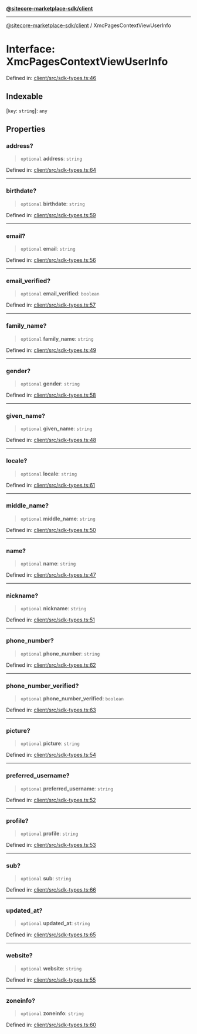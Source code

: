 [**@sitecore-marketplace-sdk/client**](../README.md)

***

[@sitecore-marketplace-sdk/client](../README.md) / XmcPagesContextViewUserInfo

# Interface: XmcPagesContextViewUserInfo

Defined in: [client/src/sdk-types.ts:46](https://github.com/Sitecore/sitecore-marketplace-sdk/blob/164b50f088c64d06bdfc3339d06f7bcbd681db60/packages/client/src/sdk-types.ts#L46)

## Indexable

\[`key`: `string`\]: `any`

## Properties

### address?

> `optional` **address**: `string`

Defined in: [client/src/sdk-types.ts:64](https://github.com/Sitecore/sitecore-marketplace-sdk/blob/164b50f088c64d06bdfc3339d06f7bcbd681db60/packages/client/src/sdk-types.ts#L64)

***

### birthdate?

> `optional` **birthdate**: `string`

Defined in: [client/src/sdk-types.ts:59](https://github.com/Sitecore/sitecore-marketplace-sdk/blob/164b50f088c64d06bdfc3339d06f7bcbd681db60/packages/client/src/sdk-types.ts#L59)

***

### email?

> `optional` **email**: `string`

Defined in: [client/src/sdk-types.ts:56](https://github.com/Sitecore/sitecore-marketplace-sdk/blob/164b50f088c64d06bdfc3339d06f7bcbd681db60/packages/client/src/sdk-types.ts#L56)

***

### email\_verified?

> `optional` **email\_verified**: `boolean`

Defined in: [client/src/sdk-types.ts:57](https://github.com/Sitecore/sitecore-marketplace-sdk/blob/164b50f088c64d06bdfc3339d06f7bcbd681db60/packages/client/src/sdk-types.ts#L57)

***

### family\_name?

> `optional` **family\_name**: `string`

Defined in: [client/src/sdk-types.ts:49](https://github.com/Sitecore/sitecore-marketplace-sdk/blob/164b50f088c64d06bdfc3339d06f7bcbd681db60/packages/client/src/sdk-types.ts#L49)

***

### gender?

> `optional` **gender**: `string`

Defined in: [client/src/sdk-types.ts:58](https://github.com/Sitecore/sitecore-marketplace-sdk/blob/164b50f088c64d06bdfc3339d06f7bcbd681db60/packages/client/src/sdk-types.ts#L58)

***

### given\_name?

> `optional` **given\_name**: `string`

Defined in: [client/src/sdk-types.ts:48](https://github.com/Sitecore/sitecore-marketplace-sdk/blob/164b50f088c64d06bdfc3339d06f7bcbd681db60/packages/client/src/sdk-types.ts#L48)

***

### locale?

> `optional` **locale**: `string`

Defined in: [client/src/sdk-types.ts:61](https://github.com/Sitecore/sitecore-marketplace-sdk/blob/164b50f088c64d06bdfc3339d06f7bcbd681db60/packages/client/src/sdk-types.ts#L61)

***

### middle\_name?

> `optional` **middle\_name**: `string`

Defined in: [client/src/sdk-types.ts:50](https://github.com/Sitecore/sitecore-marketplace-sdk/blob/164b50f088c64d06bdfc3339d06f7bcbd681db60/packages/client/src/sdk-types.ts#L50)

***

### name?

> `optional` **name**: `string`

Defined in: [client/src/sdk-types.ts:47](https://github.com/Sitecore/sitecore-marketplace-sdk/blob/164b50f088c64d06bdfc3339d06f7bcbd681db60/packages/client/src/sdk-types.ts#L47)

***

### nickname?

> `optional` **nickname**: `string`

Defined in: [client/src/sdk-types.ts:51](https://github.com/Sitecore/sitecore-marketplace-sdk/blob/164b50f088c64d06bdfc3339d06f7bcbd681db60/packages/client/src/sdk-types.ts#L51)

***

### phone\_number?

> `optional` **phone\_number**: `string`

Defined in: [client/src/sdk-types.ts:62](https://github.com/Sitecore/sitecore-marketplace-sdk/blob/164b50f088c64d06bdfc3339d06f7bcbd681db60/packages/client/src/sdk-types.ts#L62)

***

### phone\_number\_verified?

> `optional` **phone\_number\_verified**: `boolean`

Defined in: [client/src/sdk-types.ts:63](https://github.com/Sitecore/sitecore-marketplace-sdk/blob/164b50f088c64d06bdfc3339d06f7bcbd681db60/packages/client/src/sdk-types.ts#L63)

***

### picture?

> `optional` **picture**: `string`

Defined in: [client/src/sdk-types.ts:54](https://github.com/Sitecore/sitecore-marketplace-sdk/blob/164b50f088c64d06bdfc3339d06f7bcbd681db60/packages/client/src/sdk-types.ts#L54)

***

### preferred\_username?

> `optional` **preferred\_username**: `string`

Defined in: [client/src/sdk-types.ts:52](https://github.com/Sitecore/sitecore-marketplace-sdk/blob/164b50f088c64d06bdfc3339d06f7bcbd681db60/packages/client/src/sdk-types.ts#L52)

***

### profile?

> `optional` **profile**: `string`

Defined in: [client/src/sdk-types.ts:53](https://github.com/Sitecore/sitecore-marketplace-sdk/blob/164b50f088c64d06bdfc3339d06f7bcbd681db60/packages/client/src/sdk-types.ts#L53)

***

### sub?

> `optional` **sub**: `string`

Defined in: [client/src/sdk-types.ts:66](https://github.com/Sitecore/sitecore-marketplace-sdk/blob/164b50f088c64d06bdfc3339d06f7bcbd681db60/packages/client/src/sdk-types.ts#L66)

***

### updated\_at?

> `optional` **updated\_at**: `string`

Defined in: [client/src/sdk-types.ts:65](https://github.com/Sitecore/sitecore-marketplace-sdk/blob/164b50f088c64d06bdfc3339d06f7bcbd681db60/packages/client/src/sdk-types.ts#L65)

***

### website?

> `optional` **website**: `string`

Defined in: [client/src/sdk-types.ts:55](https://github.com/Sitecore/sitecore-marketplace-sdk/blob/164b50f088c64d06bdfc3339d06f7bcbd681db60/packages/client/src/sdk-types.ts#L55)

***

### zoneinfo?

> `optional` **zoneinfo**: `string`

Defined in: [client/src/sdk-types.ts:60](https://github.com/Sitecore/sitecore-marketplace-sdk/blob/164b50f088c64d06bdfc3339d06f7bcbd681db60/packages/client/src/sdk-types.ts#L60)
